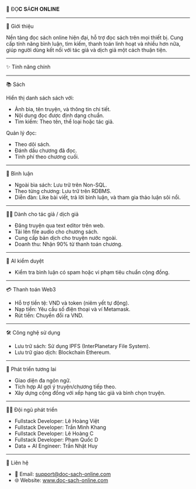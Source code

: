 📖 ĐỌ𝐂 𝐒Á𝐂𝐇 𝐎𝐍𝐋𝐈𝐍𝐄

---

🌟 Giới thiệu

Nền tảng đọc sách online hiện đại, hỗ trợ đọc sách trên mọi thiết bị. Cung cấp tính năng bình luận, tìm kiếm, thanh toán linh hoạt và nhiều hơn nữa, giúp người dùng kết nối với tác giả và dịch giả một cách thuận tiện.

---

✨ Tính năng chính

---

📚 Sách

Hiển thị danh sách sách với:
- Ảnh bìa, tên truyện, và thông tin chi tiết.
- Nội dung đọc được định dạng chuẩn.
- Tìm kiếm: Theo tên, thể loại hoặc tác giả.

Quản lý đọc:
- Theo dõi sách.
- Đánh dấu chương đã đọc.
- Tính phí theo chương cuối.

---

💬 Bình luận

- Ngoài bìa sách: Lưu trữ trên Non-SQL.
- Theo từng chương: Lưu trữ trên RDBMS.
- Diễn đàn: Like bài viết, trả lời bình luận, và tham gia thảo luận sôi nổi.

---

👨‍🏫 Dành cho tác giả / dịch giả

- Đăng truyện qua text editor trên web.
- Tải lên file audio cho chương sách.
- Cung cấp bản dịch cho truyện nước ngoài.
- Doanh thu: Nhận 90% từ thanh toán chương.

---

🤖 AI kiểm duyệt

- Kiểm tra bình luận có spam hoặc vi phạm tiêu chuẩn cộng đồng.

---

💳 Thanh toán Web3

- Hỗ trợ tiền tệ: VND và token (niêm yết tự động).
- Nạp tiền: Yêu cầu số điện thoại và ví Metamask.
- Rút tiền: Chuyển đổi ra VND.

---

🛠️ Công nghệ sử dụng

- Lưu trữ sách: Sử dụng IPFS (InterPlanetary File System).
- Lưu trữ giao dịch: Blockchain Ethereum.

---

🔮 Phát triển tương lai

- Giao diện đa ngôn ngữ.
- Tích hợp AI gợi ý truyện/chương tiếp theo.
- Xây dựng cộng đồng với xếp hạng tác giả và bình chọn truyện.

---

👨‍💻 Đội ngũ phát triển

- Fullstack Developer: Lê Hoàng Việt
- Fullstack Developer: Trần Minh Khang
- Fullstack Developer: Lê Hoàng C
- Fullstack Developer: Phạm Quốc D
- Data + AI Engineer: Trần Nhật Huy

---

📧 Liên hệ

- 📩 Email: support@doc-sach-online.com
- 🌐 Website: www.doc-sach-online.com
